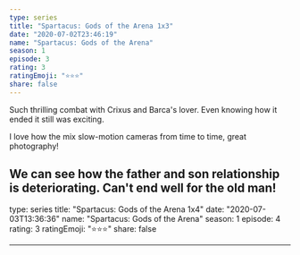 ```yaml
---
type: series
title: "Spartacus: Gods of the Arena 1x3"
date: "2020-07-02T23:46:19"
name: "Spartacus: Gods of the Arena"
season: 1
episode: 3
rating: 3
ratingEmoji: "⭐️⭐️⭐️"
share: false
---
```


Such thrilling combat with Crixus and Barca's lover. Even knowing how it ended it still was exciting.

I love how the mix slow-motion cameras from time to time, great photography!

## We can see how the father and son relationship is deteriorating. Can't end well for the old man!

type: series
title: "Spartacus: Gods of the Arena 1x4"
date: "2020-07-03T13:36:36"
name: "Spartacus: Gods of the Arena"
season: 1
episode: 4
rating: 3
ratingEmoji: "⭐️⭐️⭐️"
share: false

---
